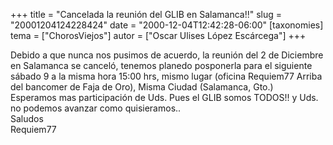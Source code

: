 +++
title = "Cancelada la reunión del GLIB en Salamanca!!"
slug = "20001204124228424"
date = "2000-12-04T12:42:28-06:00"
[taxonomies]
tema = ["ChorosViejos"]
autor = ["Oscar Ulises López Escárcega"]
+++

Debido a que nunca nos pusimos de acuerdo, la reunión del 2 de Diciembre
en Salamanca se canceló, tenemos planedo posponerla para el siguiente
sábado 9 a la misma hora 15:00 hrs, mismo lugar (oficina Requiem77
Arriba del bancomer de Faja de Oro), Misma Ciudad (Salamanca, Gto.)  
Esperamos mas participación de Uds. Pues el GLIB somos TODOS!! y Uds. no
podemos avanzar como quisieramos..  
Saludos  
Requiem77

